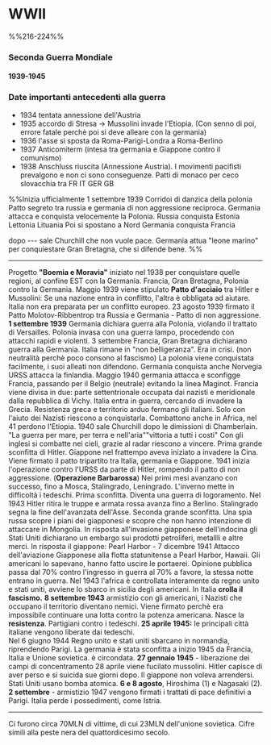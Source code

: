 # WWII
%%216-224%%


### Seconda Guerra Mondiale
#### 1939-1945


### Date importanti antecedenti alla guerra
- 1934 tentata annessione dell'Austria
- 1935 accordo di Stresa -> Mussolini invade l'Etiopia. (Con senno di poi, errore fatale perchè poi si deve alleare con la germania)
- 1936 l'asse si sposta da Roma-Parigi-Londra a Roma-Berlino
- 1937 Anticomiterm (intesa tra germania e Giappone contro il comunismo) 
- 1938 Anschluss riuscita (Annessione Austria). I movimenti pacifisti prevalgono e non ci sono conseguenze. 
Patti di monaco per ceco slovacchia tra FR IT GER GB


%%Inizia ufficialmente 1 settembre 1939 
Corridoi di danzica della polonia
Patto segreto tra russia e germania di non aggressione reciproca. 
Germania attacca e conquista velocemente la Polonia. 
Russia conquista Estonia Lettonia Lituania
Poi si spostano a Nord
Germania conquista Francia

dopo --- sale Churchill che non vuole pace. Germania attua "leone marino" per conquiestare Gran Bretagna, che si difende bene. %%

---

Progetto **"Boemia e Moravia"** iniziato nel 1938 per conquistare quelle regioni, al confine EST con la Germania. 
Francia, Gran Bretagna, Polonia contro la Germania.
Maggio 1939 viene stipulato **Patto d'acciaio**  tra Hitler e Mussolini: Se una nazione entra in conflitto, l'altra è obbligata ad aiutare. Italia non era preparata per un conflitto europeo. 
23 agosto 1939 firmato il Patto Molotov-Ribbentrop tra Russia e Germania - Patto di non aggressione. 
**1 settembre 1939** Germania dichiara guerra alla Polonia, violando il trattato di Versailles.
Polonia invasa con una guerra lampo, procedendo con attacchi rapidi e violenti. 
3 settembre Francia, Gran Bretagna dichiarano guerra alla Germania. Italia rimane in "non belligeranza". Era in crisi. (non neutralità perchè poco consono al fascismo)
La polonia viene conquistata facilmente, i suoi alleati non difendono. Germania conquista anche Norvegia
URSS attacca la finlandia. 
Maggio 1940 germania attacca e sconfigge Francia, passando per il Belgio (neutrale) evitando la linea Maginot. Francia viene divisa in due: parte settentrionale occupata dai nazisti e meridionale dalla repubblica di Vichy. 
Italia entra in guerra, cercando di invadere la Grecia. Resistenza greca e territorio arduo fermano gli italiani. Solo con l'aiuto dei Nazisti riescono a conquistarla. Combattono anche in Africa, nel 41 perdono l'Etiopia. 
1940 sale Churchill dopo le dimissioni di Chamberlain. "La guerra per mare, per terra e nell'aria""vittoria a tutti i costi"
Con gli inglesi si combatte nei cieli, grazie al radar riescono a vincere. Prima grande sconfitta di Hitler. 
Giappone nel frattempo aveva iniziato a invadere la Cina. Viene firmato il patto tripartito tra Italia, germania e Giappone. 
1941 inizia l'operazione contro l'URSS da parte di Hitler, rompendo il patto di non aggressione. (**Operazione Barbarossa**)
Nei primi mesi avanzano con successo, fino a Mosca, Stalingrado, Leningrado. L'inverno mette in difficoltà i tedeschi. Prima sconfitta.
Diventa una guerra di logoramento. 
Nel 1943 Hitler ritira le truppe e armata rossa avanza fino a Berlino. Stalingrado segna la fine dell'avanzata dell'Asse. 
Seconda grande sconfitta. 
Una spia russa scopre i piani dei giapponesi e scopre che non hanno intenzione di attaccare in Mongolia. In risposta all'invasione giapponese dell'indocina gli Stati Uniti dichiarano un embargo sui prodotti petroliferi, metallli e altre merci. 
In risposta il giappone: Pearl Harbor - 7 dicembre 1941
Attacco dell'aviazione Giapponese alla flotta statunitense a Pearl Harbor, Hawaii. Gli americani lo sapevano, hanno fatto uscire le portaerei. Opinione pubblica passa dal 70% contro l'ingresso in guerra al 70% a favore, la stessa notte entrano in guerra. 
Nel 1943 l'africa è controllata interamente da regno unito e stati uniti, avviene lo sbarco in sicilia degli americani. 
In Italia **crolla il fascismo.** 
**8 settembre 1943** armistizio con gli americani, i Nazisti che occupano il territorio diventano nemici. Viene firmato perchè era impossibile continuare una lotta contro la potenza americana. 
Nasce la **resistenza**. Partigiani contro i tedeschi. 
**25 aprile 1945:** le principali città italiane vengono liberate dai tedeschi.  
Nel 6 giugno 1944 Regno unito e stati uniti sbarcano in normandia, riprendendo Parigi. 
La germania è stata sconfitta a inizio 1945 da Francia, Italia e Unione sovietica. è circondata. 
**27 gennaio 1945** - liberazione dei campi di concentramento 
28 aprile viene fucilato mussolini. 
Hitler capisce di aver perso e si suicida sue giorni dopo. 
Il giappone non voleva arrendersi. Stati Uniti usano bomba atomica. **6 e 8 agosto**, Hiroshima (1) e Nagasaki (2). 
**2 settembre** - armistizio 
1947 vengono firmati i trattati di pace definitivi a Parigi. Italia perde i possedimenti, come Istria. 

---

Ci furono circa 70MLN di vittime, di cui 23MLN dell'unione sovietica. Cifre simili alla peste nera del quattordicesimo secolo. 




